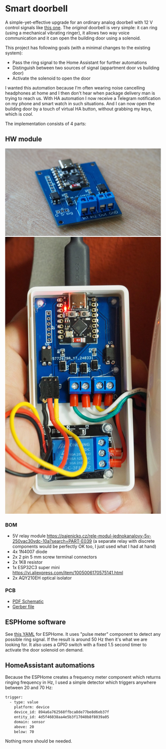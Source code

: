 # Smart doorbell

A simple-yet-effective upgrade for an ordinary analog doorbell with 12 V control signals like [this one](https://www.czechphone.cz/admin/documents/manual-navod:-dt-verona-16a-bz--mb.pdf). The *original* doorbell is very simple: it can ring (using a mechanical vibrating ringer), it allows two way voice communication and it can open the building door using a solenoid.

This project has following goals (with a minimal changes to the existing system):

 - Pass the ring signal to the Home Assistant for further automations
 - Distinguish between two sources of signal (appartment door vs building door)
 - Activate the solenoid to open the door

I wanted this automation because I'm often wearing noise cancelling headphones at home and I then don't hear when package delivery man is trying to reach us. With HA automation I now receive a Telegram notification on my phone and smart watch in such situations. And I can now open the building door by a touch of virtual HA button, without grabbing my keys, which is *cool*.

The implementation consists of 4 parts:

## HW module

![alt text](hw/photos/GLJXtYkWgAA6g4q.jpeg)
![alt text](hw/photos/GLJXu_lWMAIFxb0.jpeg)

### BOM

* 5V relay module https://pajenicko.cz/rele-modul-jednokanalovy-5v-250vac30vdc-10a?search=PART-E039
  (a separate relay with discrete components would be perfectly OK too, I just used what I had at hand)
* 4x 1N4007 diode
* 2x 2 pin 5 mm screw terminal connectors
* 2x 1K8 resistor
* 1x ESP32C3 super mini https://vi.aliexpress.com/item/1005006170575141.html
* 2x AQY210EH optical isolator

### PCB

* [PDF Schematic](hw/schematic.pdf)
* [Gerber file](hw/gerber.zip)

## ESPHome software

See [this YAML](sw/esphome/doorbell.yaml) for ESPHome. It uses "pulse meter" component to detect any possible ring signal. If the result is around 50 Hz then it's what we are looking for.
It also uses a GPIO switch with a fixed 1.5 second timer to activate the door solenoid on demand.

## HomeAssistant automations 

Because the ESPHome creates a frequency meter component which returns ringing frequency in Hz, I used a simple detector which triggers anywhere between 20 and 70 Hz:

```
trigger:
  - type: value
    platform: device
    device_id: 894a6a762568ffbca8de77be8d6eb37f
    entity_id: 4d5f46038aa4e5b3f17040b8f8039a05
    domain: sensor
    above: 20
    below: 70
```
Nothing more should be needed.
